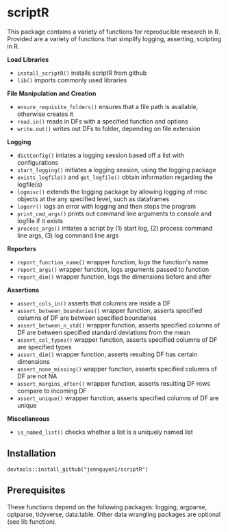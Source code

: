 # scriptR

This package contains a variety of functions for reproducible research in R. Provided are a variety of functions that simplify logging, asserting, 
scripting in R. 

**Load Libraries**

* `install_scriptR()` installs scriptR from github
* `lib()` imports commonly used libraries

**File Manipulation and Creation**

* `ensure_requisite_folders()` ensures that a file path is available, otherwise creates it
* `read.in()` reads in DFs with a specified function and options
* `write.out()` writes out DFs to folder, depending on file extension

**Logging**

* `dictConfig()` intiates a logging session based off a list with configurations
* `start_logging()` initiates a logging session, using the logging package
* `exists_logfile()` and `get_logfile()` obtain information regarding the logfile(s)
* `logmisc()` extends the logging package by allowing logging of misc objects at the any specified level, such as dataframes
* `logerr()` logs an error with logging and then stops the program
* `print_cmd_args()` prints out command line arguments to console and logfile if it exists
* `process_args()` intiates a script by (1) start log, (2) process command line args, (3) log command line args

**Reporters**
* `report_function_name()` wrapper function, logs the function's name
* `report_args()` wrapper function, logs arguments passed to function
* `report_dim()` wrapper function, logs the dimensions before and after

**Assertions**
* `assert_cols_in()` asserts that columns are inside a DF
* `assert_between_boundaries()` wrapper function, asserts specified columns of DF are between specified boundaries
* `assert_between_n_std()` wrapper function, asserts specified columns of DF are between specified standard deviations from the mean
* `assert_col_types()` wrapper function, asserts specified columns of DF are specified types
* `assert_dim()` wrapper function, asserts resulting DF has certain dimensions
* `assert_none_missing()` wrapper function, asserts specified columns of DF are not NA
* `assert_margins_after()` wrapper function, asserts resulting DF rows compare to incoming DF
* `assert_unique()` wrapper function, asserts specified columns of DF are unique

**Miscellaneous**
* `is_named_list()` checks whether a list is a uniquely named list

## Installation
`devtools::install_github("jennguyen1/scriptR")`

## Prerequisites
These functions depend on the following packages: logging, argparse, optparse, tidyverse, data.table. Other data wrangling packages are optional (see lib function).
